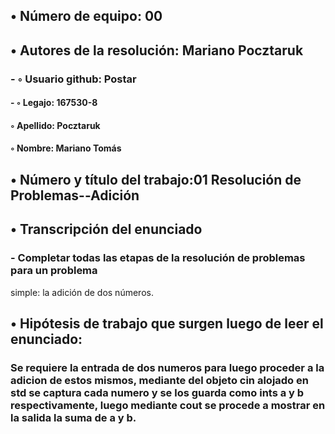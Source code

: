 ## •  Número de equipo: 00

## •  Autores de la resolución: Mariano Pocztaruk

### - ◦  Usuario github: Postar

#### - ◦  Legajo: 167530-8

#### ◦  Apellido: Pocztaruk

#### ◦  Nombre: Mariano Tomás

## •  Número y título del trabajo:01 Resolución de Problemas--Adición

## •  Transcripción del enunciado

### - Completar todas las etapas de la resolución de problemas para un problema
simple: la adición de dos números.


## •  Hipótesis de trabajo que surgen luego de leer el enunciado:
### Se requiere la entrada de dos numeros para luego proceder a la adicion de estos mismos, mediante del objeto cin alojado en std se captura cada numero y se los guarda como ints a y b respectivamente, luego mediante cout se procede a mostrar en la salida la suma de a y b.